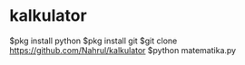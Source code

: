 # kalkulator

$pkg install python
$pkg install git
$git clone https://github.com/Nahrul/kalkulator
$python matematika.py

